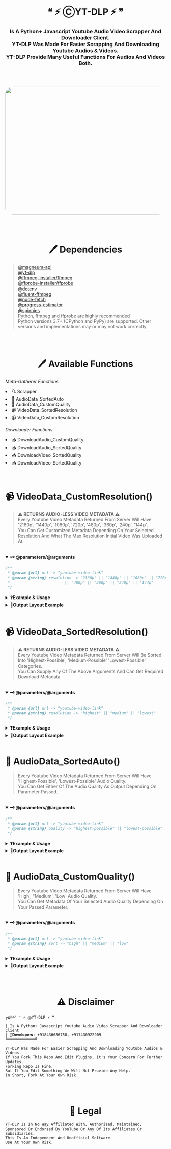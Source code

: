 <h1 align="center"><b>❝ ⚡ ⒸYT-DLP ⚡ ❞</b></h1>
<h3 align="center">Is A Python+ Javascript Youtube Audio Video Scrapper And Downloader Client.<br/>
YT-DLP Was Made For Easier Scrapping And Downloading Youtube Audios & Videos.<br/>
YT-DLP Provide Many Useful Functions For Audios And Videos Both.<br />
</h3>
<br></br>
<p align="center">
<img src="https://github.com/magneum/yt-dlp/blob/main/src/LiquidYouTube.gif" height="400" width="600" style="border-radius:5%"/>
</p>

<br><br>

<h1 align="center"><b>🖊️ Dependencies</b></h1>

> [@magneum-api](https://bit.ly/magneum) <br/>
> [@yt-dlp](https://github.com/yt-dlp/yt-dlp) <br/>
> [@ffmpeg-installer/ffmpeg](https://github.com/kribblo/node-ffmpeg-installer#readme) <br/>
> [@ffprobe-installer/ffprobe](https://github.com/SavageCore/node-ffprobe-installer#readme) <br/>
> [@dotenv](https://github.com/motdotla/dotenv#readme) <br/>
> [@fluent-ffmpeg](https://github.com/fluent-ffmpeg/node-fluent-ffmpeg#readme) <br/>
> [@node-fetch](https://github.com/yt-dlp/yt-dlp) <br/>
> [@progress-estimator](https://github.com/bvaughn/progress-estimator#readme) <br/>
> [@spinnies](https://github.com/jcarpanelli/spinnies#readme) <br/>
> Python, ffmpeg and ffprobe are highly recommended <br/>
> Python versions 3.7+ (CPython and PyPy) are supported. Other versions and implementations may or may not work correctly.

<!-- "◎☱☱☱☱☱☱☱☱☱☱☱☱☱☱☱☱☱☱☱☱☱☱☱☱☱☱☱☱☱☱☱☱☱☱☱[ ву mågneum ]☱☱☱☱☱☱☱☱☱☱☱☱☱☱☱☱☱☱☱☱☱☱☱☱☱☱☱☱☱☱☱◎" -->

<br><br>

<h1 align="center"><b>🖊️ Available Functions</b></h1>
<p>
 <i> Meta-Gatherer Functions </i>
  <li>🔍 Scrapper</li>
  <li>📢 AudioData_SortedAuto</li>
  <li>📢 AudioData_CustomQuality</li>
  <li>📹 VideoData_SortedResolution</li>
  <li>📹 VideoData_CustomResolution</li>
</p>
<p>
 <i> Downloader Functions </i>
  <li>📥 DownloadAudio_CustomQuality</li>
  <li>📥 DownloadAudio_SortedQuality</li>
  <li>📥 DownloadVideo_SortedQuality</li>
  <li>📥 DownloadVideo_SortedQuality</li>
</p>

<!-- "◎☱☱☱☱☱☱☱☱☱☱☱☱☱☱☱☱☱☱☱☱☱☱☱☱☱☱☱☱☱☱☱☱☱☱☱[ ву mågneum ]☱☱☱☱☱☱☱☱☱☱☱☱☱☱☱☱☱☱☱☱☱☱☱☱☱☱☱☱☱☱☱◎" -->

<br>
<h1>
<b>  📹 VideoData_CustomResolution()
</b>
</h1>

> <b>⚠️ RETURNS AUDIO-LESS VIDEO METADATA ⚠️</b> <br />
> Every Youtube Video Metadata Returned From Server Will Have '2160p', '1440p', '1080p', '720p', '480p', '360p', '240p', '144p'. <br />
> You Can Get Customized Metadata Depending On Your Selected Resolution And What The Max Resolution Initial Video Was Uploaded At.

<br />
<details open>
<summary><b>🗝️ @parameters/@arguments</b></summary>
<p>

```js
/**
 * @param {url} url -> "youtube-video-link"
 * @param {string} resolution -> "2160p" || "1440p" || "1080p" || "720p"
 *                        || "480p" || "360p" || "240p" || "144p"
 */
```

</p>
</details>

<details>
<summary><b>❓Example & Usage</b></summary>
<p>

```js
import { VideoData_CustomResolution } from "yt-dlp";
import chalk from "chalk";

let resolution = "2160p";
const url = "https://youtu.be/TpdapO9QGRo";

// Promise method
VideoData_CustomResolution(url, resolution)
  .then((data) =>
    console.log(chalk.bgGreen("VideoData_CustomResolution:"), data)
  )
  .catch((e) => console.log(chalk.bgRed("ERROR: "), chalk.gray(e.message)));

// async/await method
(async () => {
  const data = await VideoData_CustomResolution(url, resolution).catch((e) =>
    console.log(chalk.bgRed("ERROR: "), chalk.gray(e.message))
  );
  console.log(chalk.bgGreen("VideoData_CustomResolution:"), data);
})();
```

</p>
</details>

<details>
<summary><b>🎊Output Layout Example</b></summary>
<p>

### Output Layout

```js
// Promise method output
✓ Obtaining:   2.3 secs
{
type: '2160p',
url: 'https://(server-generated-random-link).com'
}
Done in 2.65s.

// async/await method output
✓ Obtaining:   2.4 secs
{
type: '2160p',
url: 'https://(server-generated-random-link).com'
}
Done in 2.65s.
```

</p>
</details>

<!-- "◎☱☱☱☱☱☱☱☱☱☱☱☱☱☱☱☱☱☱☱☱☱☱☱☱☱☱☱☱☱☱☱☱☱☱☱[ ву mågneum ]☱☱☱☱☱☱☱☱☱☱☱☱☱☱☱☱☱☱☱☱☱☱☱☱☱☱☱☱☱☱☱◎" -->

<br>
<h1>
<b>  📹 VideoData_SortedResolution()
</b>
</h1>

> <b>⚠️ RETURNS AUDIO-LESS VIDEO METADATA ⚠️</b> <br />
> Every Youtube Video Metadata Returned From Server Will Be Sorted Into 'Highest-Possible', 'Medium-Possible' 'Lowest-Possible' Categories. <br />
> You Can Supply Any Of The Above Arguments And Can Get Required Download Metadata.

<br />
<details open>
<summary><b>🗝️ @parameters/@arguments</b></summary>
<p>

```js
/**
 * @param {url} url -> "youtube-video-link"
 * @param {string} resolution -> "highest" || "medium" || "lowest"
 */
```

</p>
</details>

<details>
<summary><b>❓Example & Usage</b></summary>
<p>

```js
import { VideoData_SortedResolution } from "yt-dlp";
import chalk from "chalk";

let quality = "highest";
const url = "https://youtu.be/TpdapO9QGRo";

// Promise method
VideoData_SortedResolution(url, quality)
  .then((data) => console.log(chalk.bgGreen("INFOVIDEO_SORTED:"), data))
  .catch((e) => console.log(chalk.bgRed("ERROR: "), chalk.gray(e.message)));

// async/await method
(async () => {
  const data = await VideoData_SortedResolution(url, quality).catch((e) =>
    console.log(chalk.bgRed("ERROR: "), chalk.gray(e.message))
  );
  console.log(chalk.bgGreen("INFOVIDEO_SORTED:"), data);
})();
```

</p>
</details>

<details>
<summary><b>🎊Output Layout Example</b></summary>
<p>

### Output Layout

```js
// Promise method output
✓ Obtaining:   2.4 secs
{
type: 'highest possible',
url: 'https://(server-generated-random-link).com'
}
Done in 2.64s.

// async/await method output
✓ Obtaining:   2.4 secs
{
type: 'highest possible',
url: 'https://(server-generated-random-link).com'
}
Done in 2.64s.
```

</p>
</details>
<!-- "◎☱☱☱☱☱☱☱☱☱☱☱☱☱☱☱☱☱☱☱☱☱☱☱☱☱☱☱☱☱☱☱☱☱☱☱[ ву mågneum ]☱☱☱☱☱☱☱☱☱☱☱☱☱☱☱☱☱☱☱☱☱☱☱☱☱☱☱☱☱☱☱◎" -->

<br>
<h1>
<b>  📢 AudioData_SortedAuto()
</b>
</h1>

> Every Youtube Video Metadata Returned From Server Will Have 'Highest-Possible', 'Lowest-Possible' Audio Quality. <br />
> You Can Get Either Of The Audio Quality As Output Depending On Parameter Passed.

<br />
<details open>
<summary><b>🗝️ @parameters/@arguments</b></summary>
<p>

```js
/**
 * @param {url} url -> "youtube-video-link"
 * @param {string} quality -> "highest-possible" || "lowest-possible"
 */
```

</p>
</details>

<details>
<summary><b>❓Example & Usage</b></summary>
<p>

```js
import { AudioData_SortedAuto } from "yt-dlp";
import chalk from "chalk";

let quality = "highest-possible";
const url = "https://youtu.be/TpdapO9QGRo";

// Promise method
AudioData_SortedAuto(url, quality)
  .then((data) => console.log(chalk.bgGreen("INFOAUDIO_SORTED:"), data))
  .catch((e) => console.log(chalk.bgRed("ERROR: "), chalk.gray(e.message)));

// async/await method
(async () => {
  const data = await AudioData_SortedAuto(url, quality).catch((e) =>
    console.log(chalk.bgRed("ERROR: "), chalk.gray(e.message))
  );
  console.log(chalk.bgGreen("INFOAUDIO_SORTED:"), data);
})();
```

</p>
</details>

<details>
<summary><b>🎊Output Layout Example</b></summary>
<p>

### Output Layout

```js
// Promise method output
✓ Obtaining:   2.3 secs
{
quality: 'best-possible',
resolution: 'audio only',
url: 'https://(server-generated-random-link).com'
}
Done in 2.62s.

// async/await method output
✓ Obtaining:   2.4 secs
{
quality: 'best-possible',
resolution: 'audio only',
url: 'https://(server-generated-random-link).com'
}
Done in 2.62s.
```

</p>
</details>
<!-- "◎☱☱☱☱☱☱☱☱☱☱☱☱☱☱☱☱☱☱☱☱☱☱☱☱☱☱☱☱☱☱☱☱☱☱☱[ ву mågneum ]☱☱☱☱☱☱☱☱☱☱☱☱☱☱☱☱☱☱☱☱☱☱☱☱☱☱☱☱☱☱☱◎" -->

<br>
<h1>
<b>  📢 AudioData_CustomQuality()
</b>
</h1>

> Every Youtube Video Metadata Returned From Server Will Have 'High', "Medium', 'Low' Audio Quality.<br />
> You Can Get Metadata Of Your Selected Audio Quality Depending On Your Passed Parameter.

<br />
<details open>
<summary><b>🗝️ @parameters/@arguments</b></summary>
<p>

```js
/**
 * @param {url} url -> "youtube-video-link"
 * @param {string} sort -> "high" || "medium" || "low"
 */
```

</p>
</details>

<details>
<summary><b>❓Example & Usage</b></summary>
<p>

```js
import { AudioData_CustomQuality } from "yt-dlp";
import chalk from "chalk";

let sort = "medium";
const url = "https://youtu.be/TpdapO9QGRo";

// Promise method
AudioData_CustomQuality(url, sort)
  .then((data) => console.log(chalk.bgGreen("AudioData_CustomQuality:"), data))
  .catch((e) => console.log(chalk.bgRed("ERROR: "), chalk.gray(e.message)));

// async/await method
(async () => {
  const data = await AudioData_CustomQuality(url, sort).catch((e) =>
    console.log(chalk.bgRed("ERROR: "), chalk.gray(e.message))
  );
  console.log(chalk.bgGreen("AudioData_CustomQuality:"), data);
})();
```

</p>
</details>

<details>
<summary><b>🎊Output Layout Example</b></summary>
<p>

### Output Layout

```js
// Promise method output
✓ Obtaining:   2.4 secs
{
type: 'medium',
resolution: 'audio only',
url: 'https://(server-generated-random-link).com'
}
Done in 2.68s.

// async/await method output
✓ Obtaining:   2.4 secs
{
type: 'medium',
resolution: 'audio only',
url: 'https://(server-generated-random-link).com'
}
Done in 2.68s.
```

</p>
</details>
<!-- "◎☱☱☱☱☱☱☱☱☱☱☱☱☱☱☱☱☱☱☱☱☱☱☱☱☱☱☱☱☱☱☱☱☱☱☱[ ву mågneum ]☱☱☱☱☱☱☱☱☱☱☱☱☱☱☱☱☱☱☱☱☱☱☱☱☱☱☱☱☱☱☱◎" -->

<!-- <br>
<h1>
<b>  🔍 Scrapper()
</b>
</h1>

```
Search()
: needs one paramter
? callback: logs that will be available when the execution is completed

```

<details>
<summary><b>❓Example & Usage</b></summary>
<p>


```js
import { Search } from "yt-dlp";
import chalk from "chalk";

let url = "https://youtu.be/PVjiKRfKpPI?list=RDPVjiKRfKpPI";
Search(url, async function (data) {
console.log(data);
});

Search(url, async (data) => console.log(data));
```

#### 🎊 Output from the function

```json
{
"header": "◎☱☱☱☱[ ву mågneum ]☱☱☱☱◎",
"status": true,
"api": "https://bit.ly/magneum",
"uuid": "c8739db6-1808-4c12-a5c1-fe0e8854350c",
"query": "https://youtu.be/PVjiKRfKpPI?list=RDPVjiKRfKpPI",
"apiCalled": "14-03-2023 04:56:45",
"title": "Janet Jackson - You Want This",
"videoId": "utxsSg1n_SQ",
"uploadedOn": "12 years ago",
"views": 2903297,
"durationString": "5:18",
"durationSeconds": 318,
"authorName": "Janet Jackson",
"authorChannel": "https://youtube.com/channel/UCz8ZHx5wFQpXWywaL2uqevw",
"videoLink": "https://youtube.com/watch?v=utxsSg1n_SQ",
"thumbnail": "https://i.ytimg.com/vi/utxsSg1n_SQ/hq720.jpg",
"description": "#JanetJackson Music video by Janet Jackson performing You Want This. (P) 2006 Virgin Records America, Inc.. All rights ...",
"footer": "◎☱☱☱☱☱☱☱☱☱☱☱☱☱☱☱☱☱☱◎"
}
```

</p>
</details>

<details open>
<summary><b>⚠️Arguments & Parameters</b></summary>

#### ❤️ for coding

<p>

| Parameter                  | Usage                          | Arg[]        |
| :------------------------- | :----------------------------- | :----------- |
| `song-name or youtube-url` | Search("songName/youtubeUrl"); | **Required** |

</p>
</details> -->

<!-- "◎☱☱☱☱☱☱☱☱☱☱☱☱☱☱☱☱☱☱☱☱☱☱☱☱☱☱☱☱☱☱☱☱☱☱☱[ ву mågneum ]☱☱☱☱☱☱☱☱☱☱☱☱☱☱☱☱☱☱☱☱☱☱☱☱☱☱☱☱☱☱☱◎" -->

<br><br>
<h1 align="center"><b>⚠️ Disclaimer</b></h1>

```
╔⧉༻ ❝ ⚡ ⒸYT-DLP ⚡ ❞
║ Is A Python+ Javascript Youtube Audio Video Scrapper And Downloader Client 
║ 🐞𝐃𝐞𝐯𝐞𝐥𝐨𝐩𝐞𝐫𝐬: +918436686758, +917430922909
╚════════════╝

YT-DLP Was Made For Easier Scrapping And Downloading Youtube Audios & Videos.
If You Fork This Repo And Edit Plugins, It's Your Concern For Further Updates.
Forking Repo Is Fine. 
But If You Edit Something We Will Not Provide Any Help.
In Short, Fork At Your Own Risk.
```

<br><br>
<h1 align="center"><b>🚨 Legal</b></h1>

```
YT-DLP Is In No Way Affiliated With, Authorized, Maintained,
Sponsored Or Endorsed By YouTube Or Any Of Its Affiliates Or
Subsidiaries.
This Is An Independent And Unofficial Software.
Use At Your Own Risk.
```
